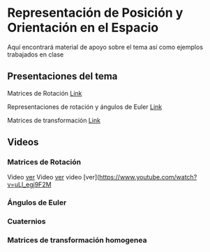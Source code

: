 # Representación de Posición y Orientación en el Espacio

Aquí encontrará material de apoyo sobre el tema así como ejemplos trabajados en clase

## Presentaciones del tema

Matrices de Rotación [Link](../Presentaciones%20-%20Alexandra%20Velasco/1%20Cinematica_%20matrices%20de%20rotacion.pptx)

Representaciones de rotación y ángulos de Euler [Link](../Presentaciones%20-%20Alexandra%20Velasco/2%20Representacion%20de%20rotaciones%20-composicio%CC%81n%20y%20angulos%20de%20euler.pptx)

Matrices de transformación [Link](../Presentaciones%20-%20Alexandra%20Velasco/3%20Cinematica%20matrices%20de%20transformacion.pptx)

## Videos

### Matrices de Rotación
Video [ver](https://www.youtube.com/watch?v=LZqt05XENdY&t=131s)
Video [ver](https://www.youtube.com/watch?v=stYoZVRsfuE)
video [ver](https://www.youtube.com/watch?v=uLl_egj9F2M

### Ángulos de Euler

### Cuaternios

### Matrices de transformación homogenea